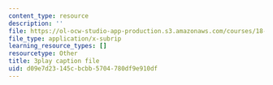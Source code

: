 ```yaml
---
content_type: resource
description: ''
file: https://ol-ocw-studio-app-production.s3.amazonaws.com/courses/18-06sc-linear-algebra-fall-2011/d09e7d23145cbcbb5704780df9e910df_AMLekTJR5_U.srt
file_type: application/x-subrip
learning_resource_types: []
resourcetype: Other
title: 3play caption file
uid: d09e7d23-145c-bcbb-5704-780df9e910df
---
```

